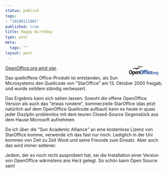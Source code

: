 ```yaml
--- 
status: publish
tags: 
- "10100111001"
published: true
title: Happy Birthday
type: post
meta: 
  tags: ""
layout: post
---
```

<p><img width="110" height="32" border="0" hspace="5" align="right" src="/media/wp/openoffice-logo.serendipityThumb.gif" alt=""  /><a target="_BLANK" href="http://www.openoffice.org/about_us/birthday4.html" title="http://www.openoffice.org/about_us/birthday4.html" onmouseover="window.status='http://www.openoffice.org/about_us/birthday4.html';return true;" onmouseout="window.status='';return true;">OpenOffice.org wird vier</a>.</p>

<p>Das quelloffene Office-Produkt ist entstanden, als Sun Microsystems den Quellcode von &quot;StarOffice&quot; am 13. Oktober 2000 freigab, und wurde seitdem ständig verbessert.</p>

<p>Das Ergebnis kann sich sehen lassen: Sowohl die offene OpenOffice Version als auch das &quot;etwas rundere&quot;, kommerzielle StarOffice (das jetzt natürlich auf dem OpenOffice Quellcode aufbaut) kann es heute in quasi jeder Disziplin problemlos mit dem teuren Closed-Source Gegenstück aus dem Hause Microsoft aufnehmen.</p>

<p>Da ich über die &quot;Sun Academic Alliance&quot; an eine kostenlose Lizenz von StarOffice komme, verwende ich das fast nur noch. Lediglich in der Uni kommen von Zeit zu Zeit Word und seine Freunde zum Einsatz. Aber auch das wird immer seltener.</p>

<p>Jedem, der es noch nicht ausprobiert hat, sei die Installation einer Version von OpenOffice wärmstens ans Herz gelegt. So schön kann Open Source sein!</p>

<!--adsense-->
